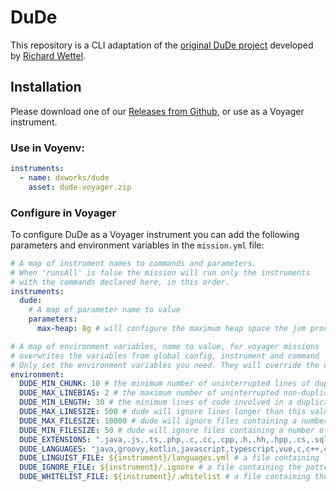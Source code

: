 # DuDe
 This repository is a CLI adaptation of the [original DuDe project](https://wettel.github.io/dude.html) developed by [Richard Wettel](https://wettel.github.io/index.html).
 
## Installation
Please download one of our [Releases from Github](https://github.com/dxworks/dude/releases), or use as a Voyager instrument.

### Use in Voyenv:

```yaml
instruments:
  - name: dxworks/dude
    asset: dude-voyager.zip
```

### Configure in Voyager

To configure DuDe as a Voyager instrument you can add the following parameters and environment variables in the `mission.yml` file:

```yaml
# A map of instrument names to commands and parameters.
# When 'runsAll' is false the mission will run only the instruments
# with the commands declared here, in this order.
instruments:
  dude:
    # A map of parameter name to value
    parameters:
      max-heap: 8g # will configure the maximum heap space the jvm process will get. For large process may be needed to be set to 16g or higher

# A map of environment variables, name to value, for voyager missions
# overwrites the variables from global config, instrument and command
# Only set the environment variables you need. They will override the default values set here.
environment:
  DUDE_MIN_CHUNK: 10 # the minimum number of uninterrupted lines of duplicated code
  DUDE_MAX_LINEBIAS: 2 # the maximum number of uninterrupted non-duplicated lines that separate two chunks of duplicated lines
  DUDE_MIN_LENGTH: 30 # the minimum lines of code involved in a duplication chain (including “gaps”)
  DUDE_MAX_LINESIZE: 500 # dude will ignore lines longer than this value
  DUDE_MAX_FILESIZE: 10000 # dude will ignore files containing a number of lines larger than this value
  DUDE_MIN_FILESIZE: 50 # dude will ignore files containing a number of lines smaller than this value
  DUDE_EXTENSIONS: ".java,.js,.ts,.php,.c,.cc,.cpp,.h,.hh,.hpp,.cs,.sql,.lua,.groovy" # the default extensions to analyse 
  DUDE_LANGUAGES: "java,groovy,kotlin,javascript,typescript,vue,c,c++,c#,php,python,ruby,rust,dart,perl,lua,cobol,sql" # the default languages to analyse
  DUDE_LINGUIST_FILE: ${instrument}/languages.yml # a file containing languages to extension mappings according to [GitHub Linguist](https://github.com/github/linguist/blob/master/lib/linguist/languages.yml)
  DUDE_IGNORE_FILE: ${instrument}/.ignore # a file containing the patterns that DuDe should ignore in the analysis.
  DUDE_WHITELIST_FILE: ${instrument}/.whitelist # a file containing the names (one per line) of files relative to the root folder that will be taken into consideration for the analysis. When used, ignores any other filters.

```
